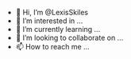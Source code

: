 - 👋 Hi, I’m @LexisSkiles
- 👀 I’m interested in ...
- 🌱 I’m currently learning ...
- 💞️ I’m looking to collaborate on ...
- 📫 How to reach me ...

<!---
LexisSkiles/LexisSkiles is a ✨ special ✨ repository because its `README.md` (this file) appears on your GitHub profile.
You can click the Preview link to take a look at your changes.
--->
